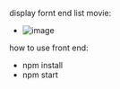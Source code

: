 display fornt end list movie:
- ![image](https://github.com/waras47/test_fullstack_joja/assets/49644747/97884aeb-7779-40ea-b46d-151035ac6ad6)


how to use front end:
  - npm install
  - npm start

